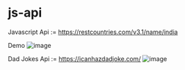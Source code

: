 # js-api
Javascript Api := https://restcountries.com/v3.1/name/india

Demo
![image](https://user-images.githubusercontent.com/74282916/210176757-fc447b41-720b-49e1-a3d9-c22170be820c.png)

Dad Jokes Api := https://icanhazdadjoke.com/
![image](https://user-images.githubusercontent.com/74282916/210251631-51737f7d-2b5b-4612-a4e0-236edf21b593.png)

